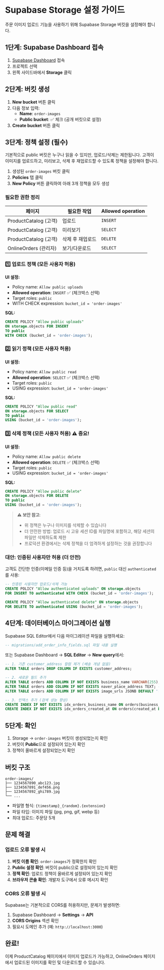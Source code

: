 # Supabase Storage 설정 가이드

주문 이미지 업로드 기능을 사용하기 위해 Supabase Storage 버킷을 설정해야 합니다.

## 1단계: Supabase Dashboard 접속

1. [Supabase Dashboard](https://app.supabase.com) 접속
2. 프로젝트 선택
3. 왼쪽 사이드바에서 **Storage** 클릭

## 2단계: 버킷 생성

1. **New bucket** 버튼 클릭
2. 다음 정보 입력:
   - **Name**: `order-images`
   - **Public bucket**: ✅ 체크 (공개 버킷으로 설정)
3. **Create bucket** 버튼 클릭

## 3단계: 정책 설정 (필수)

기본적으로 public 버킷은 누구나 읽을 수 있지만, 업로드/삭제는 제한됩니다.
고객이 이미지를 업로드하고, 미리보고, 삭제 후 재업로드할 수 있도록 정책을 설정해야 합니다.

1. 생성된 `order-images` 버킷 클릭
2. **Policies** 탭 클릭
3. **New Policy** 버튼 클릭하여 아래 3개 정책을 모두 생성

### 필요한 권한 정리

| 페이지 | 필요한 작업 | Allowed operation |
|--------|------------|-------------------|
| ProductCatalog (고객) | 업로드 | `INSERT` |
| ProductCatalog (고객) | 미리보기 | `SELECT` |
| ProductCatalog (고객) | 삭제 후 재업로드 | `DELETE` |
| OnlineOrders (관리자) | 보기/다운로드 | `SELECT` |

### 1️⃣ 업로드 정책 (모든 사용자 허용)

**UI 설정:**
- Policy name: `Allow public uploads`
- **Allowed operation**: `INSERT` ✅ (체크박스 선택)
- Target roles: `public`
- WITH CHECK expression: `bucket_id = 'order-images'`

**SQL:**
```sql
CREATE POLICY "Allow public uploads"
ON storage.objects FOR INSERT
TO public
WITH CHECK (bucket_id = 'order-images');
```

### 2️⃣ 읽기 정책 (모든 사용자 허용)

**UI 설정:**
- Policy name: `Allow public read`
- **Allowed operation**: `SELECT` ✅ (체크박스 선택)
- Target roles: `public`
- USING expression: `bucket_id = 'order-images'`

**SQL:**
```sql
CREATE POLICY "Allow public read"
ON storage.objects FOR SELECT
TO public
USING (bucket_id = 'order-images');
```

### 3️⃣ 삭제 정책 (모든 사용자 허용) ⚠️ 중요!

**UI 설정:**
- Policy name: `Allow public delete`
- **Allowed operation**: `DELETE` ✅ (체크박스 선택)
- Target roles: `public`
- USING expression: `bucket_id = 'order-images'`

**SQL:**
```sql
CREATE POLICY "Allow public delete"
ON storage.objects FOR DELETE
TO public
USING (bucket_id = 'order-images');
```

> **⚠️ 보안 참고**:
> - 위 정책은 누구나 이미지를 삭제할 수 있습니다
> - 더 안전한 방법: 업로드 시 고유 세션 ID를 파일명에 포함하고, 해당 세션의 파일만 삭제하도록 제한
> - 프로덕션 환경에서는 삭제 정책을 더 엄격하게 설정하는 것을 권장합니다

### 대안: 인증된 사용자만 허용 (더 안전)

고객도 간단한 인증(이메일 인증 등)을 거치도록 하려면, `public` 대신 `authenticated`를 사용:

```sql
-- 인증된 사용자만 업로드/삭제 가능
CREATE POLICY "Allow authenticated uploads" ON storage.objects
FOR INSERT TO authenticated WITH CHECK (bucket_id = 'order-images');

CREATE POLICY "Allow authenticated delete" ON storage.objects
FOR DELETE TO authenticated USING (bucket_id = 'order-images');
```

## 4단계: 데이터베이스 마이그레이션 실행

Supabase SQL Editor에서 다음 마이그레이션 파일을 실행하세요:

```sql
-- migrations/add_order_info_fields.sql 파일 내용 실행
```

또는 Supabase Dashboard → **SQL Editor** → **New query**에서:

```sql
-- 1. 기존 customer_address 컬럼 제거 (배송 개념 없음)
ALTER TABLE orders DROP COLUMN IF EXISTS customer_address;

-- 2. 새로운 필드 추가
ALTER TABLE orders ADD COLUMN IF NOT EXISTS business_name VARCHAR(255); -- 상호명
ALTER TABLE orders ADD COLUMN IF NOT EXISTS naver_place_address TEXT; -- 네이버 플레이스 주소
ALTER TABLE orders ADD COLUMN IF NOT EXISTS image_urls JSONB DEFAULT '[]'::jsonb; -- 업로드된 이미지 URL 배열

-- 3. 인덱스 추가 (검색 성능 향상)
CREATE INDEX IF NOT EXISTS idx_orders_business_name ON orders(business_name);
CREATE INDEX IF NOT EXISTS idx_orders_created_at ON orders(created_at DESC);
```

## 5단계: 확인

1. Storage → `order-images` 버킷이 생성되었는지 확인
2. 버킷이 **Public**으로 설정되어 있는지 확인
3. 정책이 올바르게 설정되었는지 확인

## 버킷 구조

```
order-images/
├── 1234567890_abc123.jpg
├── 1234567891_def456.png
├── 1234567892_ghi789.jpg
└── ...
```

- 파일명 형식: `{timestamp}_{random}.{extension}`
- 파일 타입: 이미지 파일 (jpg, png, gif, webp 등)
- 최대 업로드: 주문당 5개

## 문제 해결

### 업로드 오류 발생 시

1. **버킷 이름 확인**: `order-images`가 정확한지 확인
2. **Public 설정 확인**: 버킷이 public으로 설정되어 있는지 확인
3. **정책 확인**: 업로드 정책이 올바르게 설정되어 있는지 확인
4. **브라우저 콘솔 확인**: 개발자 도구에서 오류 메시지 확인

### CORS 오류 발생 시

Supabase는 기본적으로 CORS를 허용하지만, 문제가 발생하면:

1. Supabase Dashboard → **Settings** → **API**
2. **CORS Origins** 섹션 확인
3. 필요시 도메인 추가 (예: `http://localhost:3000`)

## 완료!

이제 ProductCatalog 페이지에서 이미지 업로드가 가능하고,
OnlineOrders 페이지에서 업로드된 이미지를 확인 및 다운로드할 수 있습니다.
